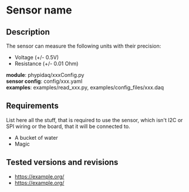 # Sensor name

## Description

The sensor can measure the following units with their precision:

- Voltage (+/- 0.5V)
- Resistance (+/- 0.01 Ohm)

**module**:   phypidaq/xxxConfig.py  
**sensor config**: config/xxx.yaml  
**examples**: examples/read_xxx.py,  examples/config_files/xxx.daq  

## Requirements

List here all the stuff, that is required to use the sensor, which isn't I2C or SPI wiring or the board, that it will be
connected to.

- A bucket of water
- Magic

## Tested versions and revisions

- https://example.org/
- https://example.org/